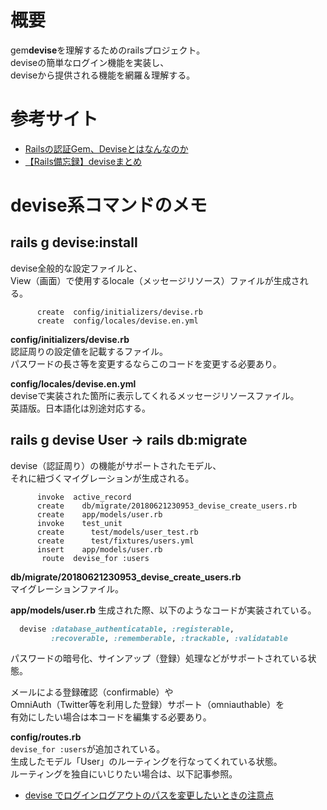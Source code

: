 
# 概要

gem**devise**を理解するためのrailsプロジェクト。  
deviseの簡単なログイン機能を実装し、  
deviseから提供される機能を網羅＆理解する。

# 参考サイト

- [Railsの認証Gem、Deviseとはなんなのか](http://astap.hatenablog.jp/entry/2017/04/16/221349)
- [【Rails備忘録】deviseまとめ](https://qiita.com/ShinyaKato/items/a098a741a142616a753e)

# devise系コマンドのメモ

## rails g devise:install
devise全般的な設定ファイルと、  
View（画面）で使用するlocale（メッセージリソース）ファイルが生成される。  

```bash:コマンド
      create  config/initializers/devise.rb
      create  config/locales/devise.en.yml
```

**config/initializers/devise.rb**  
認証周りの設定値を記載するファイル。  
パスワードの長さ等を変更するならこのコードを変更する必要あり。  

**config/locales/devise.en.yml**  
deviseで実装された箇所に表示してくれるメッセージリソースファイル。  
英語版。日本語化は別途対応する。  

## rails g devise User → rails db:migrate

devise（認証周り）の機能がサポートされたモデル、  
それに紐づくマイグレーションが生成される。  

```bash:コマンド
      invoke  active_record
      create    db/migrate/20180621230953_devise_create_users.rb
      create    app/models/user.rb
      invoke    test_unit
      create      test/models/user_test.rb
      create      test/fixtures/users.yml
      insert    app/models/user.rb
       route  devise_for :users
```

**db/migrate/20180621230953_devise_create_users.rb**  
マイグレーションファイル。

**app/models/user.rb**
生成された際、以下のようなコードが実装されている。  
```ruby
  devise :database_authenticatable, :registerable,
         :recoverable, :rememberable, :trackable, :validatable
```
パスワードの暗号化、サインアップ（登録）処理などがサポートされている状態。  

メールによる登録確認（confirmable）や  
OmniAuth（Twitter等を利用した登録）サポート（omniauthable）を  
有効にしたい場合は本コードを編集する必要あり。  

**config/routes.rb**  
`devise_for :users`が追加されている。  
生成したモデル「User」のルーティングを行なってくれている状態。  
ルーティングを独自にいじりたい場合は、以下記事参照。  

- [devise でログインログアウトのパスを変更したいときの注意点](https://blog.willnet.in/entry/2013/07/02/230352)
